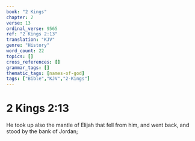 ```yaml
---
book: "2 Kings"
chapter: 2
verse: 13
ordinal_verse: 9565
ref: "2 Kings 2:13"
translation: "KJV"
genre: "History"
word_count: 22
topics: []
cross_references: []
grammar_tags: []
thematic_tags: [names-of-god]
tags: ["Bible","KJV","2-Kings"]
---
```


# 2 Kings 2:13

He took up also the mantle of Elijah that fell from him, and went back, and stood by the bank of Jordan;
